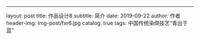 ---
layout:     post
title:      作品设计8
subtitle:   简介
date:       2019-09-22
author:     作者
header-img: img-post/fxr6.jpg
catalog: 	  true
tags:
中国传统染缬技艺“青出于蓝”






